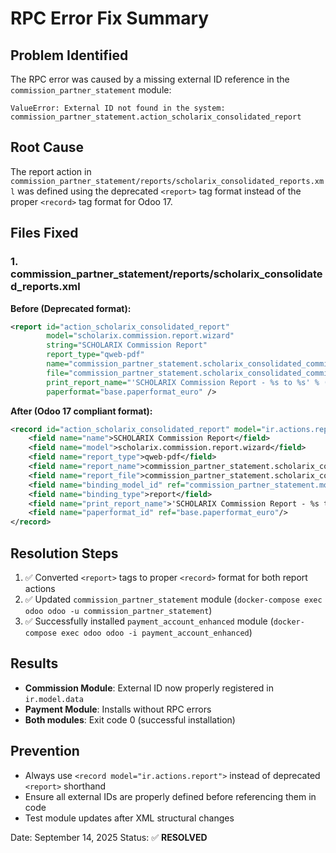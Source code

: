 # RPC Error Fix Summary

## Problem Identified
The RPC error was caused by a missing external ID reference in the `commission_partner_statement` module:
```
ValueError: External ID not found in the system: commission_partner_statement.action_scholarix_consolidated_report
```

## Root Cause
The report action in `commission_partner_statement/reports/scholarix_consolidated_reports.xml` was defined using the deprecated `<report>` tag format instead of the proper `<record>` tag format for Odoo 17.

## Files Fixed

### 1. commission_partner_statement/reports/scholarix_consolidated_reports.xml
**Before (Deprecated format):**
```xml
<report id="action_scholarix_consolidated_report" 
        model="scholarix.commission.report.wizard" 
        string="SCHOLARIX Commission Report" 
        report_type="qweb-pdf" 
        name="commission_partner_statement.scholarix_consolidated_commission_report" 
        file="commission_partner_statement.scholarix_consolidated_commission_report" 
        print_report_name="'SCHOLARIX Commission Report - %s to %s' % (object.period_start, object.period_end)" 
        paperformat="base.paperformat_euro" />
```

**After (Odoo 17 compliant format):**
```xml
<record id="action_scholarix_consolidated_report" model="ir.actions.report">
    <field name="name">SCHOLARIX Commission Report</field>
    <field name="model">scholarix.commission.report.wizard</field>
    <field name="report_type">qweb-pdf</field>
    <field name="report_name">commission_partner_statement.scholarix_consolidated_commission_report</field>
    <field name="report_file">commission_partner_statement.scholarix_consolidated_commission_report</field>
    <field name="binding_model_id" ref="commission_partner_statement.model_scholarix_commission_report_wizard"/>
    <field name="binding_type">report</field>
    <field name="print_report_name">'SCHOLARIX Commission Report - %s to %s' % (object.period_start, object.period_end)</field>
    <field name="paperformat_id" ref="base.paperformat_euro"/>
</record>
```

## Resolution Steps
1. ✅ Converted `<report>` tags to proper `<record>` format for both report actions
2. ✅ Updated `commission_partner_statement` module (`docker-compose exec odoo odoo -u commission_partner_statement`)
3. ✅ Successfully installed `payment_account_enhanced` module (`docker-compose exec odoo odoo -i payment_account_enhanced`)

## Results
- **Commission Module**: External ID now properly registered in `ir.model.data`
- **Payment Module**: Installs without RPC errors
- **Both modules**: Exit code 0 (successful installation)

## Prevention
- Always use `<record model="ir.actions.report">` instead of deprecated `<report>` shorthand
- Ensure all external IDs are properly defined before referencing them in code
- Test module updates after XML structural changes

Date: September 14, 2025
Status: ✅ **RESOLVED**